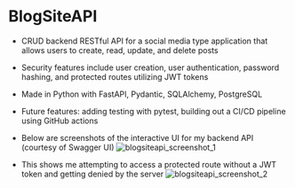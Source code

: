 # BlogSiteAPI
- CRUD backend RESTful API for a social media type application that allows users to create, read, update, and delete posts
- Security features include user creation, user authentication, password hashing, and protected routes utilizing JWT tokens
- Made in Python with FastAPI, Pydantic, SQLAlchemy, PostgreSQL
- Future features: adding testing with pytest, building out a CI/CD pipeline using GitHub actions

- Below are screenshots of the interactive UI for my backend API (courtesy of Swagger UI)
![blogsiteapi_screenshot_1](https://user-images.githubusercontent.com/51379562/167350568-f0967a28-2e8d-4257-a88a-93db94040611.png)

- This shows me attempting to access a protected route without a JWT token and getting denied by the server
![blogsiteapi_screenshot_2](https://user-images.githubusercontent.com/51379562/167350584-af6fefb4-4660-4db2-8e59-7b501b69cfdd.png)
